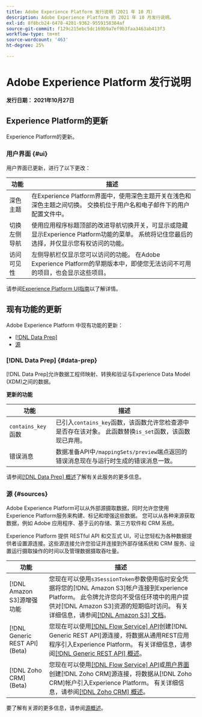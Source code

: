```yaml
---
title: Adobe Experience Platform 发行说明（2021 年 10 月）
description: Adobe Experience Platform 的 2021 年 10 月发行说明。
exl-id: 8f8bcb24-6478-4281-9362-9559158384af
source-git-commit: f129c215ebc5dc169b9a7ef9b3faa3463ab413f3
workflow-type: tm+mt
source-wordcount: '463'
ht-degree: 25%

---
```


# Adobe Experience Platform 发行说明

**发行日期： 2021年10月27日**

## Experience Platform的更新

Experience Platform的更新。

### 用户界面 {#ui}

用户界面已更新，进行了以下更改：

| 功能 | 描述 |
| --- | --- |
| 深色主题 | 在Experience Platform界面中，使用深色主题开关在浅色和深色主题之间切换。 交换机位于用户名和电子邮件下的用户配置文件中。 |
| 切换左侧导航 | 使用应用程序标题顶部的改进导航切换开关，可显示或隐藏显示Experience Platform功能的菜单。 系统将记住您最后的选择，并仅显示您有权访问的功能。 |
| 访问可见性 | 左侧导航栏仅显示您可以访问的功能。 在Adobe Experience Platform的早期版本中，即使您无法访问不可用的项目，也会显示这些项目。 |

请参阅[Experience Platform UI指南](../../landing/ui-guide.md)以了解详情。

## 现有功能的更新

Adobe Experience Platform 中现有功能的更新：

- [[!DNL Data Prep]](#data-prep)
- [源](#sources)

### [!DNL Data Prep] {#data-prep}

[!DNL Data Prep]允许数据工程师映射、转换和验证与Experience Data Model (XDM)之间的数据。

**更新的功能**

| 功能 | 描述 |
| --- | --- |
| `contains_key`函数 | 已引入`contains_key`函数，该函数允许您检查源中是否存在该对象。 此函数替换`is_set`函数，该函数现已弃用。 |
| 错误消息 | 数据准备API中`/mappingSets/preview`端点返回的错误消息现在与运行时生成的错误消息一致。 |

请参阅[[!DNL Data Prep] 概述](../../data-prep/home.md)了解有关此服务的更多信息。

### 源 {#sources}

Adobe Experience Platform可以从外部源摄取数据，同时允许您使用Experience Platform服务来构建、标记和增强这些数据。 您可以从各种来源获取数据，例如 Adobe 应用程序、基于云的存储、第三方软件和 CRM 系统。

Experience Platform 提供 RESTful API 和交互式 UI，可让您轻松为各种数据提供者设置源连接。这些源连接允许您验证并连接到外部存储系统和 CRM 服务、设置运行摄取操作的时间以及管理数据摄取吞吐量。

| 功能 | 描述 |
| --- | --- |
| [!DNL Amazon S3]源增强功能 | 您现在可以使用`s3SessionToken`参数使用临时安全凭据将您的[!DNL Amazon S3]帐户连接到Experience Platform。 此令牌允许您向不受信任环境中的用户提供对[!DNL Amazon S3]资源的短期临时访问。 有关详细信息，请参阅[[!DNL Amazon S3] 文档](../../sources/connectors/cloud-storage/s3.md#prerequisites)。 |
| [!DNL Generic REST API] (Beta) | 您现在可以使用[[!DNL Flow Service] API](../../sources/tutorials/api/create/protocols/generic-rest.md)创建[!DNL Generic REST API]源连接，将数据从通用REST应用程序引入Experience Platform。 有关详细信息，请参阅[[!DNL Generic REST API] 概述](../../sources/connectors/protocols/generic-rest.md)。 |
| [!DNL Zoho CRM] (Beta) | 您现在可以使用[[!DNL Flow Service] API](../../sources/tutorials/api/create/crm/zoho.md)或[用户界面](../../sources/tutorials/ui/create/crm/zoho.md)创建[!DNL Zoho CRM]源连接，将数据从[!DNL Zoho CRM]帐户引入Experience Platform。 有关详细信息，请参阅[[!DNL Zoho CRM] 概述](../../sources/connectors/crm/zoho.md)。 |

要了解有关源的更多信息，请参阅[源概述](../../sources/home.md)。
